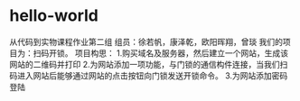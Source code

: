 # hello-world
从代码到实物课程作业第二组
组员：徐若帆，康泽乾，欧阳晖翔，曾琰
我们的项目为：扫码开锁。
项目构思：
1.购买域名及服务器，然后建立一个网站，生成该网站的二维码并打印
2.为网站添加一项功能，与门锁的通信构件连接，当我们扫码进入网站后能够通过网站的点击按钮向门锁发送开锁命令。
3.为网站添加密码登陆

